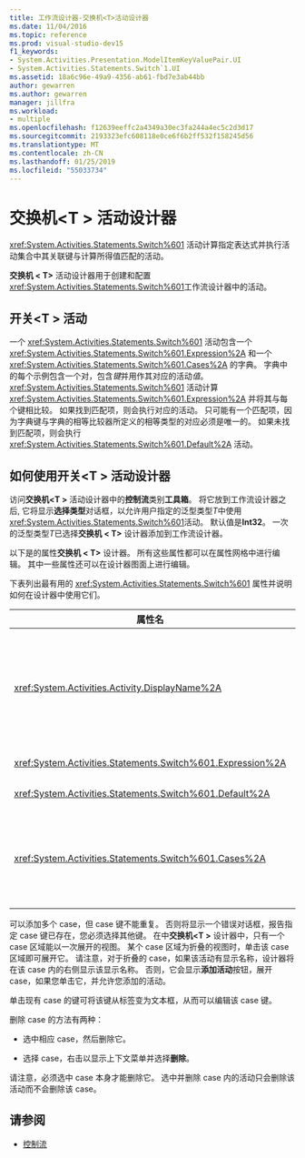 ```yaml
---
title: 工作流设计器-交换机<T>活动设计器
ms.date: 11/04/2016
ms.topic: reference
ms.prod: visual-studio-dev15
f1_keywords:
- System.Activities.Presentation.ModelItemKeyValuePair.UI
- System.Activities.Statements.Switch`1.UI
ms.assetid: 18a6c96e-49a9-4356-ab61-fbd7e3ab44bb
author: gewarren
ms.author: gewarren
manager: jillfra
ms.workload:
- multiple
ms.openlocfilehash: f12639eeffc2a4349a30ec3fa244a4ec5c2d3d17
ms.sourcegitcommit: 2193323efc608118e0ce6f6b2ff532f158245d56
ms.translationtype: MT
ms.contentlocale: zh-CN
ms.lasthandoff: 01/25/2019
ms.locfileid: "55033734"
---
```

# <a name="switcht-activity-designer"></a>交换机\<T > 活动设计器

<xref:System.Activities.Statements.Switch%601> 活动计算指定表达式并执行活动集合中其关联键与计算所得值匹配的活动。

**交换机 < T\>** 活动设计器用于创建和配置<xref:System.Activities.Statements.Switch%601>工作流设计器中的活动。

## <a name="the-switchtactivity"></a>开关\<T > 活动

一个 <xref:System.Activities.Statements.Switch%601> 活动包含一个 <xref:System.Activities.Statements.Switch%601.Expression%2A> 和一个 <xref:System.Activities.Statements.Switch%601.Cases%2A> 的字典。 字典中的每个示例包含一个对，包含*键*并用作其对应的活动*值*。 <xref:System.Activities.Statements.Switch%601> 活动计算 <xref:System.Activities.Statements.Switch%601.Expression%2A> 并将其与每个键相比较。 如果找到匹配项，则会执行对应的活动。 只可能有一个匹配项，因为字典键与字典的相等比较器所定义的相等类型的对应必须是唯一的。 如果未找到匹配项，则会执行 <xref:System.Activities.Statements.Switch%601.Default%2A> 活动。

## <a name="how-to-use-the-switcht-activity-designer"></a>如何使用开关\<T > 活动设计器

访问**交换机\<T >** 活动设计器中的**控制流**类别**工具箱**。 将它放到工作流设计器之后, 它将显示**选择类型**对话框，以允许用户指定的泛型类型*T*中使用<xref:System.Activities.Statements.Switch%601>活动。 默认值是**Int32**。 一次的泛型类型*T*已选择**交换机 < T\>** 设计器添加到工作流设计器。

以下是的属性**交换机 < T\>** 设计器。 所有这些属性都可以在属性网格中进行编辑。 其中一些属性还可以在设计器图面上进行编辑。

下表列出最有用的 <xref:System.Activities.Statements.Switch%601> 属性并说明如何在设计器中使用它们。

|属性名|必需|用法|
|-|--------------|-|
|<xref:System.Activities.Activity.DisplayName%2A>|False|指定 <xref:System.Activities.Statements.Switch%601> 活动设计器的友好名称。 默认值为 Switch < Int32\>。 可以在编辑该值**属性**窗口或直接在设计器的标头。<br /><br /> 虽然 <xref:System.Activities.Activity.DisplayName%2A> 不是绝对必需的，但最好使用该属性。|
|<xref:System.Activities.Statements.Switch%601.Expression%2A>|True|指定用于与 case 集合中的键进行比较以确定执行哪个 case 的表达式。|
|<xref:System.Activities.Statements.Switch%601.Default%2A>||指定未找到匹配项时执行的活动。 单击**添加活动**以打开设计器上的按钮**默认**框可放置在活动的位置。|
|<xref:System.Activities.Statements.Switch%601.Cases%2A>||指定要计算的 case。 若要添加 case，请单击**添加新的用例**底部的按钮**交换机\<T >** 设计器。 该按钮将变为文本框 (如果添加此开关时选择的泛型类型的组合框\<T > 为 String 或 Enum)。 添加中的键后**Case 值**框中，case 区域将展开，可以删除活动的提示文本"此处放置活动"来定义这种情况的执行逻辑。|

可以添加多个 case，但 case 键不能重复。 否则将显示一个错误对话框，报告指定 case 键已存在，您必须选择其他键。 在中**交换机\<T >** 设计器中，只有一个 case 区域能以一次展开的视图。 某个 case 区域为折叠的视图时，单击该 case 区域即可展开它。 请注意，对于折叠的 case，如果该活动有显示名称，设计器将在该 case 内的右侧显示该显示名称。 否则，它会显示**添加活动**按钮，展开 case，如果您单击它，并允许您添加的活动。

单击现有 case 的键可将该键从标签变为文本框，从而可以编辑该 case 键。

删除 case 的方法有两种：

- 选中相应 case，然后删除它。

- 选择 case，右击以显示上下文菜单并选择**删除**。

请注意，必须选中 case 本身才能删除它。 选中并删除 case 内的活动只会删除该活动而不会删除该 case。

## <a name="see-also"></a>请参阅

- [控制流](../workflow-designer/control-flow-activity-designers.md)